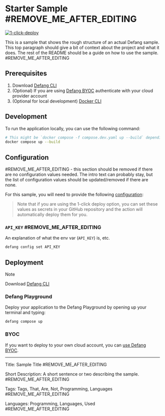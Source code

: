 # Starter Sample #REMOVE_ME_AFTER_EDITING

[![1-click-deploy](https://defang.io/deploy-with-defang.png)](https://portal.defang.dev/redirect?url=https%3A%2F%2Fgithub.com%2Fnew%3Ftemplate_name%3Dsample-<YOUR_SAMPLE_DIR#REMOVE_ME_AFTER_EDITING>-template%26template_owner%3DDefangSamples)

This is a sample that shows the rough structure of an actual Defang sample. This top paragraph should give a bit of context about the project and what it does. The rest of the README should be a guide on how to use the sample. #REMOVE_ME_AFTER_EDITING

## Prerequisites

1. Download [Defang CLI](https://github.com/DefangLabs/defang)
2. (Optional) If you are using [Defang BYOC](https://docs.defang.io/docs/concepts/defang-byoc) authenticate with your cloud provider account
3. (Optional for local development) [Docker CLI](https://docs.docker.com/engine/install/)

## Development

To run the application locally, you can use the following command:

```bash
# This might be `docker compose -f compose.dev.yaml up --build` depending on the project. #REMOVE_ME_AFTER_EDITING
docker compose up --build
```

## Configuration
#REMOVE_ME_AFTER_EDITING - this section should be removed if there are no configuration values needed. The intro text can probably stay, but the list of configuration values should be updated/removed if there are none.

For this sample, you will need to provide the following [configuration](https://docs.defang.io/docs/concepts/configuration): 

> Note that if you are using the 1-click deploy option, you can set these values as secrets in your GitHub repository and the action will automatically deploy them for you.

### `API_KEY` #REMOVE_ME_AFTER_EDITING
An explanation of what the env var (`API_KEY`) is, etc.
```bash
defang config set API_KEY
```

## Deployment

> [!NOTE]
> Download [Defang CLI](https://github.com/DefangLabs/defang)

### Defang Playground

Deploy your application to the Defang Playground by opening up your terminal and typing:
```bash
defang compose up
```

### BYOC

If you want to deploy to your own cloud account, you can [use Defang BYOC](https://docs.defang.io/docs/tutorials/deploy-to-your-cloud).

---

Title: Sample Title #REMOVE_ME_AFTER_EDITING

Short Description: A short sentence or two describing the sample. #REMOVE_ME_AFTER_EDITING

Tags: Tags, That, Are, Not, Programming, Languages #REMOVE_ME_AFTER_EDITING

Languages: Programming, Languages, Used #REMOVE_ME_AFTER_EDITING
